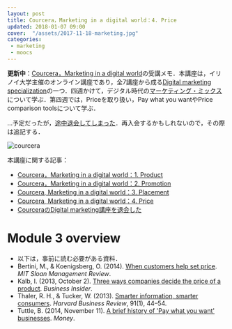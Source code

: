 ```yaml
---
layout: post
title: Courcera，Marketing in a digital world：4. Price
updated: 2018-01-07 09:00
cover:  "/assets/2017-11-18-marketing.jpg"
categories:
 - marketing
 - moocs
---
```


<i class="fa fa-spinner"></i> **更新中**：[Courcera，Marketing in a digital world](https://www.coursera.org/learn/marketing-digital)の受講メモ．本講座は，イリノイ大学主催のオンライン講座であり，全7講座から成る[Digital marketing specialization](https://www.coursera.org/specializations/digital-marketing)の一つ．四週かけて，デジタル時代の[マーケティング・ミックス](https://ja.wikipedia.org/wiki/%E3%83%9E%E3%83%BC%E3%82%B1%E3%83%86%E3%82%A3%E3%83%B3%E3%82%B0%E3%83%9F%E3%83%83%E3%82%AF%E3%82%B9)について学ぶ．第四週では，Priceを取り扱い，Pay what you wantやPrice comparison toolsについて学ぶ．

…予定だったが，[途中退会してしまった](https://haltaro.github.io/2018/01/07/digital-marketing-retire)．再入会するかもしれないので，その際は追記する．

![courcera]({{site.baseurl}}/assets/2017-11-18-courcera.png)

本講座に関する記事：
* [Courcera，Marketing in a digital world：1. Product](https://haltaro.github.io/2017/11/08/digital-marketing-1)
* [Courcera，Marketing in a digital world：2. Promotion](https://haltaro.github.io/2017/11/25/digital-marketing-2)
* [Courcera, Marketing in a digital world：3. Placement](https://haltaro.github.io/2017/12/03/digital-marketing-3)
* [Courcera, Marketing in a digital world：4. Price](https://haltaro.github.io/2017/01/07/digital-marketing-4)
* [CourceraのDigital marketing講座を退会した](https://haltaro.github.io/2017/01/07/digital-marketing-retire)

# Module 3 overview

* 以下は，事前に読む必要がある資料．
* Bertini, M., & Koenigsberg, O. (2014). [When customers help set price](https://sloanreview.mit.edu/article/when-customers-help-set-prices/). *MIT Sloan Management Review*.
* Kalb, I. (2013, October 2). [Three ways companies decide the price of a product](http://www.businessinsider.com/3-powerful-pricing-strategies-businesses-should-always-consider-2013-10). *Business Insider*.
* Thaler, R. H., & Tucker, W. (2013). [Smarter information, smarter consumers](https://hbr.org/2013/01/smarter-information-smarter-consumers). *Harvard Business Review*, 91(1), 44–54.
* Tuttle, B. (2014, November 11). [A brief history of 'Pay what you want' businesses](http://time.com/money/3576844/pay-what-you-want-businesses/). *Money*.
